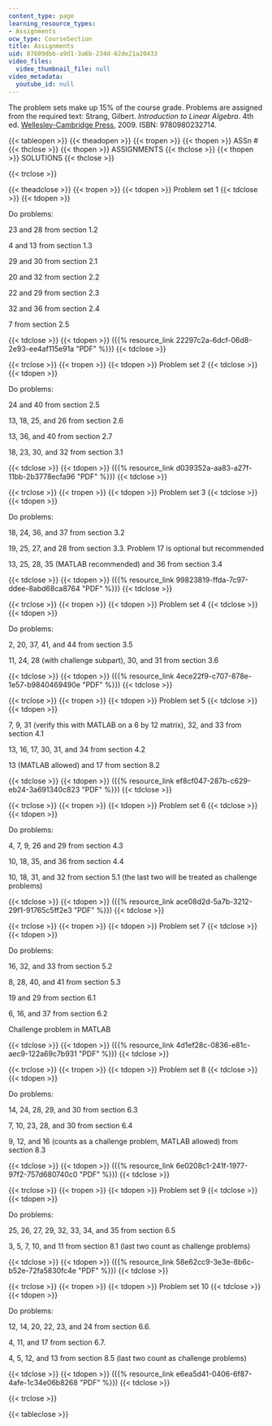```yaml
---
content_type: page
learning_resource_types:
- Assignments
ocw_type: CourseSection
title: Assignments
uid: 87609dbb-a9d1-3a6b-234d-62de21a20433
video_files:
  video_thumbnail_file: null
video_metadata:
  youtube_id: null
---
```


The problem sets make up 15% of the course grade. Problems are assigned from the required text: Strang, Gilbert. _Introduction to Linear Algebra_. 4th ed. [Wellesley-Cambridge Press](http://www.wellesleycambridge.com/), 2009. ISBN: 9780980232714.

{{< tableopen >}}
{{< theadopen >}}
{{< tropen >}}
{{< thopen >}}
ASSn #
{{< thclose >}}
{{< thopen >}}
ASSIGNMENTS
{{< thclose >}}
{{< thopen >}}
SOLUTIONS
{{< thclose >}}

{{< trclose >}}

{{< theadclose >}}
{{< tropen >}}
{{< tdopen >}}
Problem set 1
{{< tdclose >}}
{{< tdopen >}}


Do problems:

23 and 28 from section 1.2

4 and 13 from section 1.3

29 and 30 from section 2.1

20 and 32 from section 2.2

22 and 29 from section 2.3

32 and 36 from section 2.4

7 from section 2.5


{{< tdclose >}}
{{< tdopen >}}
({{% resource_link 22297c2a-6dcf-06d8-2e93-ee4af115e91a "PDF" %}})
{{< tdclose >}}

{{< trclose >}}
{{< tropen >}}
{{< tdopen >}}
Problem set 2
{{< tdclose >}}
{{< tdopen >}}


Do problems:

24 and 40 from section 2.5

13, 18, 25, and 26 from section 2.6

13, 36, and 40 from section 2.7

18, 23, 30, and 32 from section 3.1


{{< tdclose >}}
{{< tdopen >}}
({{% resource_link d039352a-aa83-a27f-11bb-2b3778ecfa96 "PDF" %}})
{{< tdclose >}}

{{< trclose >}}
{{< tropen >}}
{{< tdopen >}}
Problem set 3
{{< tdclose >}}
{{< tdopen >}}


Do problems:

18, 24, 36, and 37 from section 3.2

19, 25, 27, and 28 from section 3.3. Problem 17 is optional but recommended

13, 25, 28, 35 (MATLAB recommended) and 36 from section 3.4


{{< tdclose >}}
{{< tdopen >}}
({{% resource_link 99823819-ffda-7c97-ddee-8abd68ca8764 "PDF" %}})
{{< tdclose >}}

{{< trclose >}}
{{< tropen >}}
{{< tdopen >}}
Problem set 4
{{< tdclose >}}
{{< tdopen >}}


Do problems:

2, 20, 37, 41, and 44 from section 3.5

11, 24, 28 (with challenge subpart), 30, and 31 from section 3.6


{{< tdclose >}}
{{< tdopen >}}
({{% resource_link 4ece22f9-c707-878e-1e57-b9840469490e "PDF" %}})
{{< tdclose >}}

{{< trclose >}}
{{< tropen >}}
{{< tdopen >}}
Problem set 5
{{< tdclose >}}
{{< tdopen >}}


7, 9, 31 (verify this with MATLAB on a 6 by 12 matrix), 32, and 33 from section 4.1

13, 16, 17, 30, 31, and 34 from section 4.2

13 (MATLAB allowed) and 17 from section 8.2


{{< tdclose >}}
{{< tdopen >}}
({{% resource_link ef8cf047-287b-c629-eb24-3a691340c823 "PDF" %}})
{{< tdclose >}}

{{< trclose >}}
{{< tropen >}}
{{< tdopen >}}
Problem set 6
{{< tdclose >}}
{{< tdopen >}}


Do problems:

4, 7, 9, 26 and 29 from section 4.3

10, 18, 35, and 36 from section 4.4

10, 18, 31, and 32 from section 5.1 (the last two will be treated as challenge problems)


{{< tdclose >}}
{{< tdopen >}}
({{% resource_link ace08d2d-5a7b-3212-29f1-91765c5ff2e3 "PDF" %}})
{{< tdclose >}}

{{< trclose >}}
{{< tropen >}}
{{< tdopen >}}
Problem set 7
{{< tdclose >}}
{{< tdopen >}}


Do problems:

16, 32, and 33 from section 5.2

8, 28, 40, and 41 from section 5.3

19 and 29 from section 6.1

6, 16, and 37 from section 6.2

Challenge problem in MATLAB


{{< tdclose >}}
{{< tdopen >}}
({{% resource_link 4d1ef28c-0836-e81c-aec9-122a69c7b931 "PDF" %}})
{{< tdclose >}}

{{< trclose >}}
{{< tropen >}}
{{< tdopen >}}
Problem set 8
{{< tdclose >}}
{{< tdopen >}}


Do problems:

14, 24, 28, 29, and 30 from section 6.3

7, 10, 23, 28, and 30 from section 6.4

9, 12, and 16 (counts as a challenge problem, MATLAB allowed) from section 8.3


{{< tdclose >}}
{{< tdopen >}}
({{% resource_link 6e0208c1-241f-1977-97f2-757d680740c0 "PDF" %}})
{{< tdclose >}}

{{< trclose >}}
{{< tropen >}}
{{< tdopen >}}
Problem set 9
{{< tdclose >}}
{{< tdopen >}}


Do problems:

25, 26, 27, 29, 32, 33, 34, and 35 from section 6.5

3, 5, 7, 10, and 11 from section 8.1 (last two count as challenge problems)


{{< tdclose >}}
{{< tdopen >}}
({{% resource_link 58e62cc9-3e3e-8b6c-b52e-72fa5830fc4e "PDF" %}})
{{< tdclose >}}

{{< trclose >}}
{{< tropen >}}
{{< tdopen >}}
Problem set 10
{{< tdclose >}}
{{< tdopen >}}


Do problems:

12, 14, 20, 22, 23, and 24 from section 6.6.

4, 11, and 17 from section 6.7.

4, 5, 12, and 13 from section 8.5 (last two count as challenge problems)


{{< tdclose >}}
{{< tdopen >}}
({{% resource_link e6ea5d41-0406-6f87-4afe-1c34e06b8268 "PDF" %}})
{{< tdclose >}}

{{< trclose >}}

{{< tableclose >}}